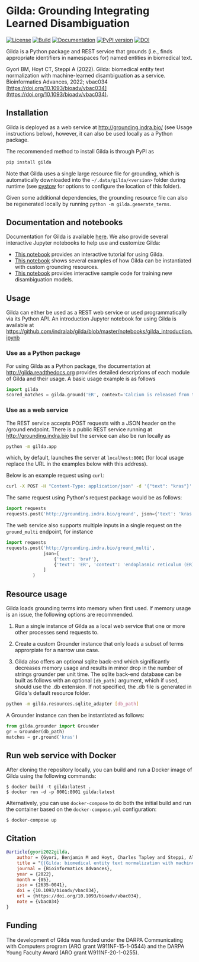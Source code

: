 # Gilda: Grounding Integrating Learned Disambiguation
[![License](https://img.shields.io/badge/License-BSD%202--Clause-orange.svg)](https://opensource.org/licenses/BSD-2-Clause)
[![Build](https://github.com/indralab/gilda/actions/workflows/tests.yml/badge.svg)](https://github.com/indralab/gilda/actions)
[![Documentation](https://readthedocs.org/projects/gilda/badge/?version=latest)](https://gilda.readthedocs.io/en/latest/?badge=latest)
[![PyPI version](https://badge.fury.io/py/gilda.svg)](https://badge.fury.io/py/gilda)
[![DOI](https://img.shields.io/badge/DOI-10.1093/bioadv/vbac034-green.svg)](https://doi.org/10.1093/bioadv/vbac034)

Gilda is a Python package and REST service that grounds (i.e., finds
appropriate identifiers in namespaces for) named entities in biomedical text.

Gyori BM, Hoyt CT, Steppi A (2022). Gilda: biomedical entity text normalization with machine-learned disambiguation as a service. Bioinformatics Advances, 2022; vbac034 [https://doi.org/10.1093/bioadv/vbac034](https://doi.org/10.1093/bioadv/vbac034).

## Installation
Gilda is deployed as a web service at http://grounding.indra.bio/ (see
Usage instructions below), however, it can also be used locally as a Python
package. 

The recommended method to install Gilda is through PyPI as
```bash
pip install gilda
```
Note that Gilda uses a single large resource file for grounding, which is
automatically downloaded into the `~/.data/gilda/<version>` folder during
runtime (see [pystow](https://github.com/cthoyt/pystow#%EF%B8%8F%EF%B8%8F-configuration) for options to
configure the location of this folder).

Given some additional dependencies, the grounding resource file can
also be regenerated locally by running `python -m gilda.generate_terms`.

## Documentation and notebooks
Documentation for Gilda is available [here](https://gilda.readthedocs.io).
We also provide several interactive Jupyter notebooks to help use and customize Gilda:
- [This notebook](https://github.com/indralab/gilda/blob/master/notebooks/gilda_introduction.ipynb) provides an interactive tutorial for using Gilda.
- [This notebook](https://github.com/indralab/gilda/blob/master/notebooks/custom_grounders.ipynb) shows several examples of how Gilda can be instantiated with custom
grounding resources.
- [This notebook](https://github.com/indralab/gilda/blob/master/models/model_training.ipynb) provides interactive sample code for training
new disambiguation models.

## Usage
Gilda can either be used as a REST web service or used programmatically
via its Python API. An introduction Jupyter notebook for using Gilda
is available at
https://github.com/indralab/gilda/blob/master/notebooks/gilda_introduction.ipynb

### Use as a Python package
For using Gilda as a Python package, the documentation at
http://gilda.readthedocs.org provides detailed descriptions of each module of
Gilda and their usage. A basic usage example is as follows

```python
import gilda
scored_matches = gilda.ground('ER', context='Calcium is released from the ER.')
```

### Use as a web service
The REST service accepts POST requests with a JSON header on the /ground
endpoint. There is a public REST service running at http://grounding.indra.bio
but the service can also be run locally as

```bash
python -m gilda.app
```
which, by default, launches the server at `localhost:8001` (for local usage
replace the URL in the examples below with this address).

Below is an example request using `curl`:

```bash
curl -X POST -H "Content-Type: application/json" -d '{"text": "kras"}' http://grounding.indra.bio/ground
```

The same request using Python's request package would be as follows:

```python
import requests
requests.post('http://grounding.indra.bio/ground', json={'text': 'kras'})
```

The web service also supports multiple inputs in a single request on the
`ground_multi` endpoint, for instance

```python
import requests
requests.post('http://grounding.indra.bio/ground_multi',
              json=[
                  {'text': 'braf'},
                  {'text': 'ER', 'context': 'endoplasmic reticulum (ER) is a cellular component'}
              ]
          )
```

## Resource usage
Gilda loads grounding terms into memory when first used. If memory usage
is an issue, the following options are recommended.

1. Run a single instance of Gilda as a local web service that one or more
other processes send requests to.

2. Create a custom Grounder instance that only loads a subset of terms
approrpiate for a narrow use case.

3. Gilda also offers an optional sqlite back-end which significantly decreases
memory usage and results in minor drop in the number of strings grounder per
unit time. The sqlite back-end database can be built as follows with an
optional `[db_path]` argument, which if used, should use the .db extension. If
not specified, the .db file is generated in Gilda's default resource folder.

```bash
python -m gilda.resources.sqlite_adapter [db_path]
```

A Grounder instance can then be instantiated as follows:

```python
from gilda.grounder import Grounder
gr = Grounder(db_path)
matches = gr.ground('kras')
```

## Run web service with Docker

After cloning the repository locally, you can build and run a Docker image
of Gilda using the following commands:

```shell
$ docker build -t gilda:latest .
$ docker run -d -p 8001:8001 gilda:latest
```

Alternatively, you can use `docker-compose` to do both the initial build and
run the container based on the `docker-compose.yml` configuration:

```shell
$ docker-compose up
```

## Citation

```bibtex
@article{gyori2022gilda,
    author = {Gyori, Benjamin M and Hoyt, Charles Tapley and Steppi, Albert},
    title = "{{Gilda: biomedical entity text normalization with machine-learned disambiguation as a service}}",
    journal = {Bioinformatics Advances},
    year = {2022},
    month = {05},
    issn = {2635-0041},
    doi = {10.1093/bioadv/vbac034},
    url = {https://doi.org/10.1093/bioadv/vbac034},
    note = {vbac034}
}
```

## Funding
The development of Gilda was funded under the DARPA Communicating with Computers
program (ARO grant W911NF-15-1-0544) and the DARPA Young Faculty Award
(ARO grant W911NF-20-1-0255).
